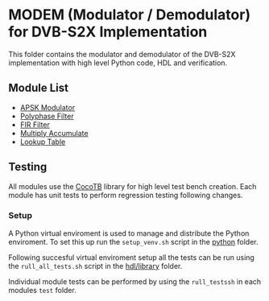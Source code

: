 # MODEM (Modulator / Demodulator) for DVB-S2X Implementation

This folder contains the modulator and demodulator of the DVB-S2X implementation with high level Python code, HDL and verification.

## Module List

- [APSK Modulator](hdl/library/apsk_modulator)
- [Polyphase Filter](hdl/library/polyphase_filter)
- [FIR Filter](hdl/library/fir_filter)
- [Multiply Accumulate](hdl/library/multiply_accumulate)
- [Lookup Table](hdl/library/lookup_table)

## Testing

All modules use the [CocoTB](https://github.com/cocotb/cocotb) library for high level test bench creation.  Each module has unit tests to perform regression testing following changes.

### Setup

A Python virtual enviroment is used to manage and distribute the Python enviroment.  To set this up run the `setup_venv.sh` script in the [python](../python) folder.  

Following succesful virtual enviroment setup all the tests can be run using the `rull_all_tests.sh` script in the [hdl/library](hdl/library) folder.

Individual module tests can be performed by using the `rull_testssh` in each modules `test` folder.  